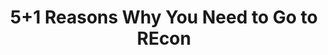 ---
layout: externalpost
redirect_url: https://medium.com/@ophirharpaz/5-1-reasons-why-you-need-to-go-to-recon-e31c39eedf31
title: 5+1 Reasons Why You Need to Go to REcon
---